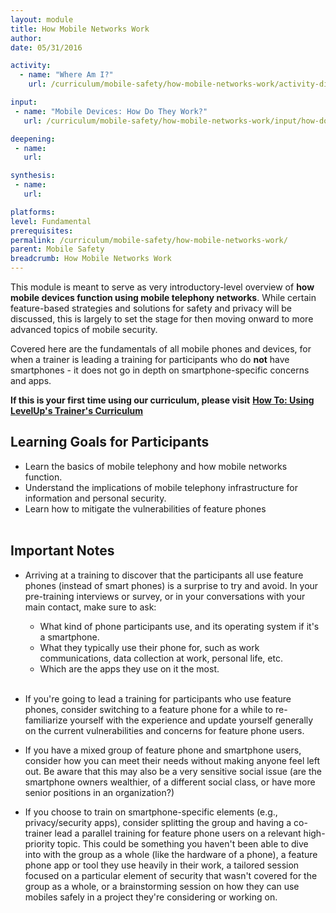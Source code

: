 ```yaml
---
layout: module
title: How Mobile Networks Work
author:
date: 05/31/2016

activity:
  - name: "Where Am I?"
    url: /curriculum/mobile-safety/how-mobile-networks-work/activity-discussion/where-am-i/

input:
 - name: "Mobile Devices: How Do They Work?"
   url: /curriculum/mobile-safety/how-mobile-networks-work/input/how-do-mobile-devices-work/

deepening:
 - name:
   url:

synthesis:
 - name:
   url:

platforms:
level: Fundamental
prerequisites:
permalink: /curriculum/mobile-safety/how-mobile-networks-work/
parent: Mobile Safety
breadcrumb: How Mobile Networks Work
---
```


This module is meant to serve as very introductory-level overview of **how mobile devices function using mobile telephony networks**. While certain feature-based strategies and solutions for safety and privacy will be discussed, this is largely to set the stage for then moving onward to more advanced topics of mobile security.

Covered here are the fundamentals of all mobile phones and devices, for when a trainer is leading a training for participants who do **not** have smartphones - it does not go in depth on smartphone-specific concerns and apps.

**If this is your first time using our curriculum, please visit** [**How To: Using LevelUp's Trainer's Curriculum**](https://level-up.cc/curriculum/using-levelup-trainers-curriculum/)

## Learning Goals for Participants ##

- Learn the basics of mobile telephony and how mobile networks function.
- Understand the implications of mobile telephony infrastructure for information and personal security.
- Learn how to mitigate the vulnerabilities of feature phones
<br><br>

## Important Notes ##

- Arriving at a training to discover that the participants all use feature phones (instead of smart phones) is a surprise to try and avoid. In your pre-training interviews or survey, or in your conversations with your main contact, make sure to ask:
	- What kind of phone participants use, and its operating system if it's a smartphone.
	- What they typically use their phone for, such as work communications, data collection at work, personal life, etc.
	- Which are the apps they use on it the most.
<br><br>

- If you're going to lead a training for participants who use feature phones, consider switching to a feature phone for a while to re-familiarize yourself with the experience and update yourself generally on the current vulnerabilities and concerns for feature phone users.
- If you have a mixed group of feature phone and smartphone users, consider how you can meet their needs without making anyone feel left out. Be aware that this may also be a very sensitive social issue (are the smartphone owners wealthier, of a different social class, or have more senior positions in an organization?)
- If you choose to train on smartphone-specific elements (e.g., privacy/security apps), consider splitting the group and having a co-trainer lead a parallel training for feature phone users on a relevant high-priority topic. This could be something you haven't been able to dive into with the group as a whole (like the hardware of a phone), a feature phone app or tool they use heavily in their work, a tailored session focused on a particular element of security that wasn't covered for the group as a whole, or a brainstorming session on how they can use mobiles safely in a project they're considering or working on.
